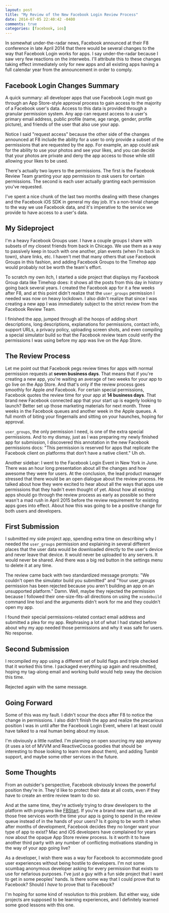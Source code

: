 ```yaml
---
layout: post
title: "My Review of the New Facebook Login Review Process"
date: 2014-07-05 22:40:42 -0400
comments: true
categories: [facebook, ios]
---
```


In somewhat under-the-radar news, Facebook announced at their F8 conference in late April 2014 that there would be several changes to the way that Facebook Login works for apps. I say under-the-radar because I saw very few reactions on the interwebs. I'll attribute this to these changes taking effect immediately only for new apps and all existing apps having a full calendar year from the announcement in order to comply.

## Facebook Login Changes Summary

A quick summary: all developer apps that use Facebook Login must go through an App Store-style approval process to gain access to the majority of a Facebook user's data. Access to this data is provided through a granular permission system. Any app can request access to a user's primary email address, public profile (name, age range, gender, profile picture), and friends of the user that also use your app.

Notice I said "request access" because the other side of the changes announced at F8 include the ability for a user to only provide a subset of the permissions that are requested by the app. For example, an app could ask for the ability to use your photos and see your likes, and you can decide that your photos are private and deny the app access to those while still allowing your likes to be used.

There's actually two layers to the permissions. The first is the Facebook Review Team granting your app permission *to ask* users for certain permissions. The second is each user actually granting each permission you've requested.

I've spent a nice chunk of the last two months dealing with these changes and the Facebook iOS SDK in general my day job. It's a non-trivial change to the way we use Facebook data, and it's imperative to the service we provide to have access to a user's data.

## My Sideproject

I'm a heavy Facebook Groups user. I have a couple groups I share with subsets of my closest friends from back in Chicago. We use them as a way to passively keep in touch with one another, plan events (when I'm back in town), share links, etc. I haven't met that many others that use Facebook Groups in this fashion, and adding Facebook Groups to the Timehop app would probably not be worth the team's effort. 

To scratch my own itch, I started a side project that displays my Facebook Group data like Timehop does: it shows all the posts from this day in history going back several years. I created the Facebook app for it a few weeks after F8, and at this point didn't realize that the `user_groups` permission I needed was now on heavy lockdown. I also didn't realize that since I was creating a new app I was immediately subject to the strict review from the Facebook Review Team.

I finished the app, jumped through all the hoops of adding short descriptions, long descriptions, explanations for permissions, contact info, support URLs, a privacy policy, uploading screen shots, and even compiling a special simulator build so that the Facebook review team could verify the permissions I was using before my app was live on the App Store.

## The Review Process

Let me point out that Facebook pegs review times for apps with normal permission requests at **seven business days**. That means that if you're creating a new app, you're waiting an average of two weeks for your app to go live on the App Store. And that's only if the review process goes smoothly for Apple *and* Facebook. For certain special permissions, Facebook quotes the review time for your app at **14 business days**. That brand new Facebook connected app that your start up is eagerly looking to launch? Better set up those marketing materials for next month. Three weeks in the Facebook queues and another week in the Apple queues. A full month of biting your fingernails and sitting on your haunches, hoping for approval.

`user_groups`, the only permission I need, is one of the extra special permissions. And to my dismay, just as I was preparing my newly finished app for submission, I discovered this annotation in the new Facebook permissions docs: "This permission is reserved for apps that replicate the Facebook client on platforms that don’t have a native client." Uh oh.

Another sidebar: I went to the Facebook Login Event in New York in June. There was an hour long presentation about all the changes and how awesome they were for users. At the conclusion, the lead product manager stressed that there would be an open dialogue about the review process. He talked about how they were excited to hear about all the ways that apps use permissions that they hadn't even thought of yet. About how all existing apps should go through the review process as early as possible so there wasn't a mad rush in April 2015 before the review requirement for existing apps goes into effect. About how this was going to be a positive change for both users and developers.

## First Submission

I submitted my side project app, spending extra time on describing why I needed the `user_groups` permission and explaining in several different places that the user data would be downloaded directly to the user's device and never leave that device. It would never be uploaded to any servers. It would never be shared. And there was a big red button in the settings menu to delete it at any time.

The review came back with two standardized message prompts: "We couldn't open the simulator build you submitted" and "Your user_groups permission has been rejected because you aren't building an app on an unsupported platform." Damn. Well, maybe they rejected the permission because I followed their one-size-fits-all directions on using the `xcodebuild` command line tool and the arguments didn't work for me and they couldn't open my app.

I found their special permissions-related contact email address and submitted a plea for my app. Rephrasing a lot of what I had stated before about why my app needed those permissions and why it was safe for users. No response.

## Second Submission

I recompiled my app using a different set of build flags and triple checked that it worked this time. I packaged everything up again and resubmitted, hoping my tag-along email and working build would help sway the decision this time.

Rejected again with the same message.

## Going Forward

Some of this was my fault. I didn't scour the docs after F8 to notice the change in permissions. I also didn't finish the app and realize the precarious position I was in until after the Facebook Login Event, where I at least could have talked to a real human being about my issue.

I'm obviously a little rustled. I'm planning on open sourcing my app anyway (it uses a lot of MVVM and ReactiveCocoa goodies that should be interesting to those looking to learn more about them), and adding Tumblr support, and maybe some other services in the future.

## Some Thoughts

From an outsider's perspective, Facebook obviously knows the powerful position they're in. They'd like to protect their data at all costs, even if they have to create an entire review team to do so.

And at the same time, they're actively trying to draw developers to the platform with programs like [FBStart](https://developers.facebook.com/blog/post/2014/05/14/fbstart-accepting-applications). If you're a brand new start up, are all those free services worth the time your app is going to spend in the review queue instead of in the hands of your users? Is it going to be worth it when after months of development, Facebook decides they no longer want your type of app to exist? Mac and iOS developers have complained for years now about the opaque App Store review process. Is it worth it to have another third party with any number of conflicting motivations standing in the way of your app going live?

As a developer, I wish there was a way for Facebook to accommodate good user experiences without being hostile to developers. I'm not some scumbag anonymous developer asking for every permission that exists to use for nefarious purposes. I've just a guy with a fun side project that I want to get in some peoples' hands. Is there some way that I could prove that to Facebook? Should I *have* to prove that to Facebook?

I'm hoping for some kind of resolution to this problem. But either way, side projects are supposed to be learning experiences, and I definitely learned some good lessons with this one.
